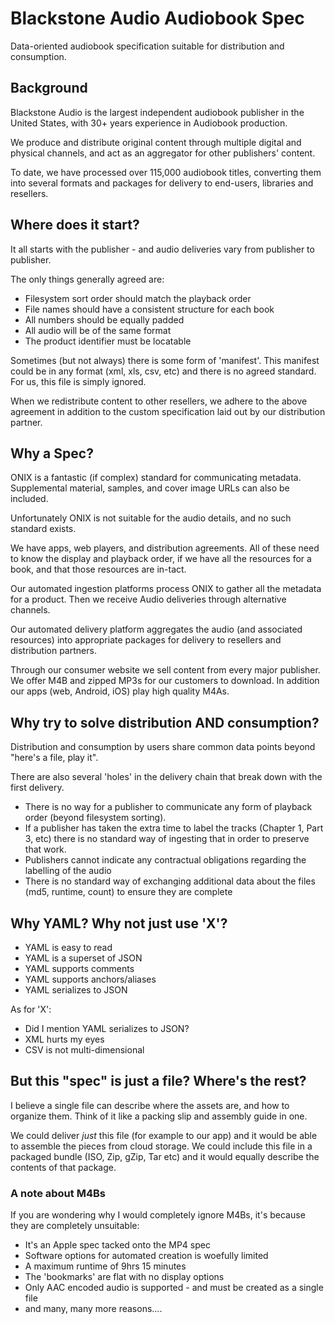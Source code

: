 # Blackstone Audio Audiobook Spec

Data-oriented audiobook specification suitable for distribution and consumption.

## Background

Blackstone Audio is the largest independent audiobook publisher in the United States, with 30+ years experience in Audiobook production.

We produce and distribute original content through multiple digital and physical channels, and act as an aggregator for other publishers' content.

To date, we have processed over 115,000 audiobook titles, converting them into several formats and packages for delivery to end-users, libraries and resellers.

## Where does it start?

It all starts with the publisher - and audio deliveries vary from publisher to publisher.

The only things generally agreed are:

* Filesystem sort order should match the playback order
*  File names should have a consistent structure for each book
*  All numbers should be equally padded
*  All audio will be of the same format
*  The product identifier must be locatable

Sometimes (but not always) there is some form of 'manifest'. This manifest could be in any format (xml, xls, csv, etc) and there is no agreed standard. For us, this file is simply ignored.

When we redistribute content to other resellers, we adhere to the above agreement in addition to the custom specification laid out by our distribution partner.

## Why a Spec?

ONIX is a fantastic (if complex) standard for communicating metadata. Supplemental material, samples, and cover image URLs can also be included.

Unfortunately ONIX is not suitable for the audio details, and no such standard exists.

We have apps, web players, and distribution agreements. All of these need to know the display and playback order, if we have all the resources for a book, and that those resources are in-tact.

Our automated ingestion platforms process ONIX to gather all the metadata for a product. Then we receive Audio deliveries through alternative channels.

Our automated delivery platform aggregates the audio (and associated resources) into appropriate packages for delivery to resellers and distribution partners.

Through our consumer website we sell content from every major publisher. We offer M4B and zipped MP3s for our customers to download. In addition our apps (web, Android, iOS) play high quality M4As.

## Why try to solve distribution AND consumption?

Distribution and consumption by users share common data points beyond "here's a file, play it".

There are also several 'holes' in the delivery chain that break down with the first delivery.

* There is no way for a publisher to communicate any form of playback order (beyond filesystem sorting).
* If a publisher has taken the extra time to label the tracks (Chapter 1, Part 3, etc) there is no standard way of ingesting that in order to preserve that work.
* Publishers cannot indicate any contractual obligations regarding the labelling of the audio
* There is no standard way of exchanging additional data about the files (md5, runtime, count) to ensure they are complete

## Why YAML? Why not just use 'X'?

* YAML is easy to read
* YAML is a superset of JSON
* YAML supports comments
* YAML supports anchors/aliases
* YAML serializes to JSON

As for 'X':

* Did I mention YAML serializes to JSON?
* XML hurts my eyes
* CSV is not multi-dimensional

## But this "spec" is just a file? Where's the rest?

I believe a single file can describe where the assets are, and how to organize them. Think of it like a packing slip and assembly guide in one.

We could deliver *just* this file (for example to our app) and it would be able to assemble the pieces from cloud storage.
We could include this file in a packaged bundle (ISO, Zip, gZip, Tar etc) and it would equally describe the contents of that package.

### A note about M4Bs
If you are wondering why I would completely ignore M4Bs, it's because they are completely unsuitable:

* It's an Apple spec tacked onto the MP4 spec
* Software options for automated creation is woefully limited
* A maximum runtime of 9hrs 15 minutes
* The 'bookmarks' are flat with no display options
* Only AAC encoded audio is supported - and must be created as a single file
* and many, many more reasons....
